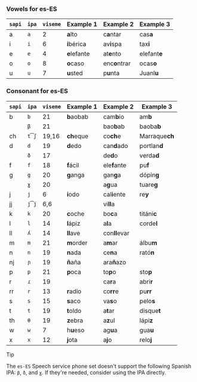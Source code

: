 ### Vowels for es-ES

| `sapi` | `ipa` | `viseme` | Example 1    | Example 2     | Example 3      |
|--------|-------|----------|--------------|---------------|----------------|
| a      | `a`   | 2        | **a**lto     | c**a**ntar    | cas**a**       |
| i      | `i`   | 6        | **i**bérica  | av**i**spa    | tax**i**       |
| e      | `e`   | 4        | **e**lefante | at**e**nto    | elefant**e**   |
| o      | `o`   | 8        | **o**caso    | enc**o**ntrar | ocas**o**      |
| u      | `u`   | 7        | **u**sted    | p**u**nta     | Juanl**u**     |

### Consonant for es-ES

| `sapi` | `ipa` | `viseme` | Example 1    | Example 2     | Example 3      |
|--------|-------|----------|--------------|---------------|----------------|
| b      | `b`   | 21       | **b**aobab   | cam**b**io    | am**b**        |
|      | `β`   | 21       |              | bao**b**ab    | baoba**b**     |
| ch     | `t͡ʃ` | 19,16    | **ch**eque   | co**ch**e     | Marraque**ch** |
| d      | `d`   | 19       | **d**edo     | can**d**ado   | portlan**d**   |
|      | `ð`   | 17       |              | de**d**o      | verda**d**     |
| f      | `f`   | 18       | **f**ácil    | ele**f**ante  | pu**f**        |
| g      | `g`   | 20       | **g**anga    | gan**g**a     | dópin**g**     |
|      | `ɣ`   | 20       |              | a**g**ua      | tuare**g**     |
| j      | `j`   | 6        | **i**odo     | cal**i**ente  | re**y**        |
| jj     | `j͡j` | 6,6      |              | vi**ll**a     |                |
| k      | `k`   | 20       | **c**oche    | bo**c**a      | titáni**c**    |
| l      | `l`   | 14       | **l**ápiz    | a**l**a       | corde**l**     |
| ll     | `ʎ`   | 14       | **ll**ave    | con**ll**evar |                |
| m      | `m`   | 21       | **m**order   | a**m**ar      | álbu**m**      |
| n      | `n`   | 19       | **n**ada     | ce**n**a      | rató**n**      |
| nj     | `ɲ`   | 19       | **ñ**aña     | ara**ñ**azo   |                |
| p      | `p`   | 21       | **p**oca     | to**p**o      | sto**p**       |
| r      | `ɾ`   | 19       |              | ca**r**a      | abri**r**      |
| rr     | `r`   | 13       | **r**adio    | co**rr**e     | pu**rr**       |
| s      | `s`   | 15       | **s**aco     | va**s**o      | pelo**s**      |
| t      | `t`   | 19       | **t**oldo    | a**t**ar      | disque**t**    |
| th     | `θ`   | 19       | **z**ebra    | a**z**ul      | lápi**z**      |
| w      | `w`   | 7        | h**u**eso    | ag**u**a      | gua**u**       |
| x      | `x`   | 12       | **j**ota     | a**j**o       | relo**j**      |

> [!TIP]
> The `es-ES` Speech service phone set doesn't support the following Spanish IPA: `β`, `ð`, and `ɣ`. If they're needed, consider using the IPA directly.